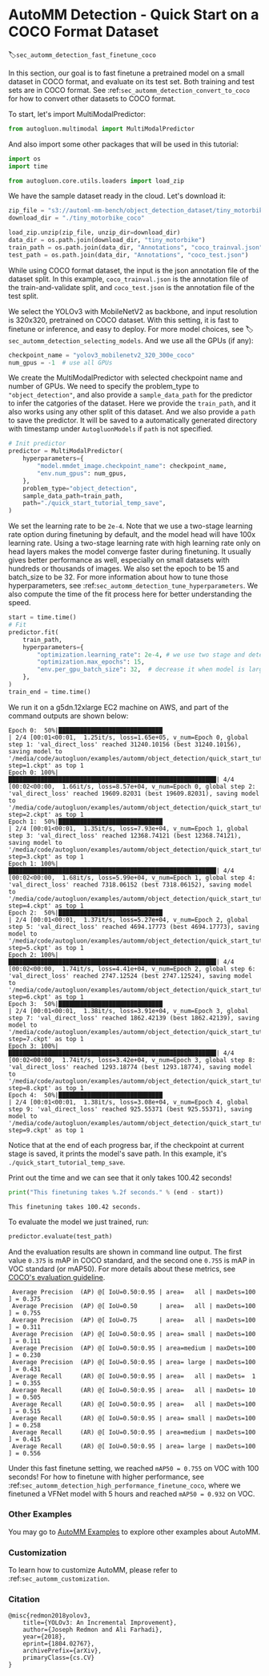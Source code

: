 # AutoMM Detection - Quick Start on a COCO Format Dataset
:label:`sec_automm_detection_fast_finetune_coco`

In this section, our goal is to fast finetune a pretrained model on a small dataset in COCO format, 
and evaluate on its test set. Both training and test sets are in COCO format.
See :ref:`sec_automm_detection_convert_to_coco` for how to convert other datasets to COCO format.

To start, let's import MultiModalPredictor:

```python
from autogluon.multimodal import MultiModalPredictor
```

And also import some other packages that will be used in this tutorial:

```python
import os
import time

from autogluon.core.utils.loaders import load_zip
```

We have the sample dataset ready in the cloud. Let's download it:

```python
zip_file = "s3://automl-mm-bench/object_detection_dataset/tiny_motorbike_coco.zip"
download_dir = "./tiny_motorbike_coco"

load_zip.unzip(zip_file, unzip_dir=download_dir)
data_dir = os.path.join(download_dir, "tiny_motorbike")
train_path = os.path.join(data_dir, "Annotations", "coco_trainval.json")
test_path = os.path.join(data_dir, "Annotations", "coco_test.json")
```

While using COCO format dataset, the input is the json annotation file of the dataset split.
In this example, `coco_trainval.json` is the annotation file of the train-and-validate split,
and `coco_test.json` is the annotation file of the test split.

We select the YOLOv3 with MobileNetV2 as backbone,
and input resolution is 320x320, pretrained on COCO dataset. With this setting, it is fast to finetune or inference,
and easy to deploy.
For more model choices, see :label:`sec_automm_detection_selecting_models`.
And we use all the GPUs (if any):

```python
checkpoint_name = "yolov3_mobilenetv2_320_300e_coco"
num_gpus = -1  # use all GPUs
```

We create the MultiModalPredictor with selected checkpoint name and number of GPUs.
We need to specify the problem_type to `"object_detection"`,
and also provide a `sample_data_path` for the predictor to infer the catgories of the dataset.
Here we provide the `train_path`, and it also works using any other split of this dataset.
And we also provide a `path` to save the predictor. 
It will be saved to a automatically generated directory with timestamp under `AutogluonModels` if `path` is not specified.

```python
# Init predictor
predictor = MultiModalPredictor(
    hyperparameters={
        "model.mmdet_image.checkpoint_name": checkpoint_name,
        "env.num_gpus": num_gpus,
    },
    problem_type="object_detection",
    sample_data_path=train_path,
    path="./quick_start_tutorial_temp_save",
)
```

We set the learning rate to be `2e-4`.
Note that we use a two-stage learning rate option during finetuning by default,
and the model head will have 100x learning rate.
Using a two-stage learning rate with high learning rate only on head layers makes
the model converge faster during finetuning. It usually gives better performance as well,
especially on small datasets with hundreds or thousands of images.
We also set the epoch to be 15 and batch_size to be 32.
For more information about how to tune those hyperparameters,
see :ref:`sec_automm_detection_tune_hyperparameters`.
We also compute the time of the fit process here for better understanding the speed.

```python
start = time.time()
# Fit
predictor.fit(
    train_path,
    hyperparameters={
        "optimization.learning_rate": 2e-4, # we use two stage and detection head has 100x lr
        "optimization.max_epochs": 15,
        "env.per_gpu_batch_size": 32,  # decrease it when model is large
    },
)
train_end = time.time()
```

We run it on a g5dn.12xlarge EC2 machine on AWS,
and part of the command outputs are shown below:

```
Epoch 0:  50%|█████████████████████████████                             | 2/4 [00:01<00:01,  1.25it/s, loss=1.65e+05, v_num=Epoch 0, global step 1: 'val_direct_loss' reached 31240.10156 (best 31240.10156), saving model to '/media/code/autogluon/examples/automm/object_detection/quick_start_tutorial_temp_save/epoch=0-step=1.ckpt' as top 1                                     
Epoch 0: 100%|██████████████████████████████████████████████████████████| 4/4 [00:02<00:00,  1.66it/s, loss=8.57e+04, v_num=Epoch 0, global step 2: 'val_direct_loss' reached 19609.82031 (best 19609.82031), saving model to '/media/code/autogluon/examples/automm/object_detection/quick_start_tutorial_temp_save/epoch=0-step=2.ckpt' as top 1
Epoch 1:  50%|█████████████████████████████                             | 2/4 [00:01<00:01,  1.35it/s, loss=7.93e+04, v_num=Epoch 1, global step 3: 'val_direct_loss' reached 12368.74121 (best 12368.74121), saving model to '/media/code/autogluon/examples/automm/object_detection/quick_start_tutorial_temp_save/epoch=1-step=3.ckpt' as top 1
Epoch 1: 100%|██████████████████████████████████████████████████████████| 4/4 [00:02<00:00,  1.68it/s, loss=5.99e+04, v_num=Epoch 1, global step 4: 'val_direct_loss' reached 7318.06152 (best 7318.06152), saving model to '/media/code/autogluon/examples/automm/object_detection/quick_start_tutorial_temp_save/epoch=1-step=4.ckpt' as top 1
Epoch 2:  50%|█████████████████████████████                             | 2/4 [00:01<00:01,  1.37it/s, loss=5.27e+04, v_num=Epoch 2, global step 5: 'val_direct_loss' reached 4694.17773 (best 4694.17773), saving model to '/media/code/autogluon/examples/automm/object_detection/quick_start_tutorial_temp_save/epoch=2-step=5.ckpt' as top 1
Epoch 2: 100%|██████████████████████████████████████████████████████████| 4/4 [00:02<00:00,  1.74it/s, loss=4.41e+04, v_num=Epoch 2, global step 6: 'val_direct_loss' reached 2747.12524 (best 2747.12524), saving model to '/media/code/autogluon/examples/automm/object_detection/quick_start_tutorial_temp_save/epoch=2-step=6.ckpt' as top 1
Epoch 3:  50%|█████████████████████████████                             | 2/4 [00:01<00:01,  1.38it/s, loss=3.91e+04, v_num=Epoch 3, global step 7: 'val_direct_loss' reached 1862.42139 (best 1862.42139), saving model to '/media/code/autogluon/examples/automm/object_detection/quick_start_tutorial_temp_save/epoch=3-step=7.ckpt' as top 1
Epoch 3: 100%|██████████████████████████████████████████████████████████| 4/4 [00:02<00:00,  1.74it/s, loss=3.42e+04, v_num=Epoch 3, global step 8: 'val_direct_loss' reached 1293.18774 (best 1293.18774), saving model to '/media/code/autogluon/examples/automm/object_detection/quick_start_tutorial_temp_save/epoch=3-step=8.ckpt' as top 1
Epoch 4:  50%|█████████████████████████████                             | 2/4 [00:01<00:01,  1.38it/s, loss=3.08e+04, v_num=Epoch 4, global step 9: 'val_direct_loss' reached 925.55371 (best 925.55371), saving model to '/media/code/autogluon/examples/automm/object_detection/quick_start_tutorial_temp_save/epoch=4-step=9.ckpt' as top 1
```

Notice that at the end of each progress bar, if the checkpoint at current stage is saved,
it prints the model's save path.
In this example, it's `./quick_start_tutorial_temp_save`.

Print out the time and we can see that it only takes 100.42 seconds!

```python
print("This finetuning takes %.2f seconds." % (end - start))
```

```
This finetuning takes 100.42 seconds.
```

To evaluate the model we just trained, run:

```python
predictor.evaluate(test_path)
```

And the evaluation results are shown in command line output. 
The first value `0.375` is mAP in COCO standard, and the second one `0.755` is mAP in VOC standard (or mAP50). 
For more details about these metrics, see [COCO's evaluation guideline](https://cocodataset.org/#detection-eval).

```
 Average Precision  (AP) @[ IoU=0.50:0.95 | area=   all | maxDets=100 ] = 0.375
 Average Precision  (AP) @[ IoU=0.50      | area=   all | maxDets=100 ] = 0.755
 Average Precision  (AP) @[ IoU=0.75      | area=   all | maxDets=100 ] = 0.311
 Average Precision  (AP) @[ IoU=0.50:0.95 | area= small | maxDets=100 ] = 0.111
 Average Precision  (AP) @[ IoU=0.50:0.95 | area=medium | maxDets=100 ] = 0.230
 Average Precision  (AP) @[ IoU=0.50:0.95 | area= large | maxDets=100 ] = 0.431
 Average Recall     (AR) @[ IoU=0.50:0.95 | area=   all | maxDets=  1 ] = 0.355
 Average Recall     (AR) @[ IoU=0.50:0.95 | area=   all | maxDets= 10 ] = 0.505
 Average Recall     (AR) @[ IoU=0.50:0.95 | area=   all | maxDets=100 ] = 0.515
 Average Recall     (AR) @[ IoU=0.50:0.95 | area= small | maxDets=100 ] = 0.258
 Average Recall     (AR) @[ IoU=0.50:0.95 | area=medium | maxDets=100 ] = 0.415
 Average Recall     (AR) @[ IoU=0.50:0.95 | area= large | maxDets=100 ] = 0.556
```

Under this fast finetune setting, we reached `mAP50 = 0.755` on VOC with 100 seconds!
For how to finetune with higher performance,
see :ref:`sec_automm_detection_high_performance_finetune_coco`, where we finetuned a VFNet model with 
5 hours and reached `mAP50 = 0.932` on VOC.

### Other Examples

You may go to [AutoMM Examples](https://github.com/awslabs/autogluon/tree/master/examples/automm) to explore other examples about AutoMM.

### Customization
To learn how to customize AutoMM, please refer to :ref:`sec_automm_customization`.

### Citation
```
@misc{redmon2018yolov3,
    title={YOLOv3: An Incremental Improvement},
    author={Joseph Redmon and Ali Farhadi},
    year={2018},
    eprint={1804.02767},
    archivePrefix={arXiv},
    primaryClass={cs.CV}
}
```
